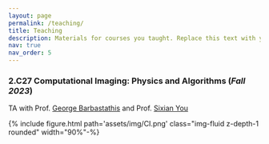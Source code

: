 ```yaml
---
layout: page
permalink: /teaching/
title: Teaching
description: Materials for courses you taught. Replace this text with your description.
nav: true
nav_order: 5
---
```


### 2.C27 Computational Imaging: Physics and Algorithms (*Fall 2023*)

TA with Prof. [George Barbastathis](https://optics.mit.edu/) and Prof. [Sixian You](https://www.rle.mit.edu/yougroup/)

{% include figure.html path='assets/img/CI.png' class="img-fluid z-depth-1 rounded" width="90%"-%}
